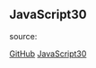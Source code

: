 ﻿## JavaScript30

source:

[GitHub](https://github.com/wesbos/JavaScript30)
[JavaScript30](https://javascript30.com/)
